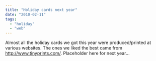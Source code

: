 ```yaml
---
title: "Holiday cards next year"
date: "2010-02-11"
tags: 
  - "holiday"
  - "web"
---
```


Almost all the holiday cards we got this year were produced/printed at various websites. The ones we liked the best came from http://www.tinyprints.com/. Placeholder here for next year...
